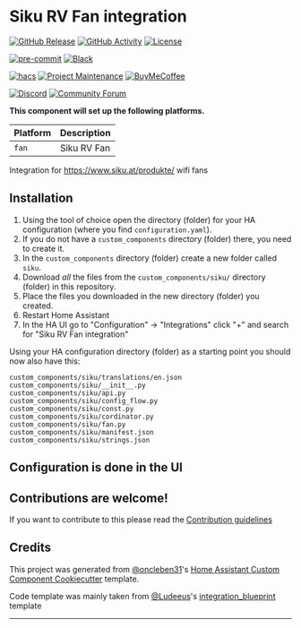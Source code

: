 # Siku RV Fan integration

[![GitHub Release][releases-shield]][releases]
[![GitHub Activity][commits-shield]][commits]
[![License][license-shield]](LICENSE)

[![pre-commit][pre-commit-shield]][pre-commit]
[![Black][black-shield]][black]

[![hacs][hacsbadge]][hacs]
[![Project Maintenance][maintenance-shield]][user_profile]
[![BuyMeCoffee][buymecoffeebadge]][buymecoffee]

[![Discord][discord-shield]][discord]
[![Community Forum][forum-shield]][forum]


**This component will set up the following platforms.**

| Platform        | Description                                                               |
| --------------- | ------------------------------------------------------------------------- |
| `fan`           | Siku RV Fan                                                               |

Integration for https://www.siku.at/produkte/ wifi fans

## Installation

1. Using the tool of choice open the directory (folder) for your HA configuration (where you find `configuration.yaml`).
2. If you do not have a `custom_components` directory (folder) there, you need to create it.
3. In the `custom_components` directory (folder) create a new folder called `siku`.
4. Download _all_ the files from the `custom_components/siku/` directory (folder) in this repository.
5. Place the files you downloaded in the new directory (folder) you created.
6. Restart Home Assistant
7. In the HA UI go to "Configuration" -> "Integrations" click "+" and search for "Siku RV Fan integration"

Using your HA configuration directory (folder) as a starting point you should now also have this:

```text
custom_components/siku/translations/en.json
custom_components/siku/__init__.py
custom_components/siku/api.py
custom_components/siku/config_flow.py
custom_components/siku/const.py
custom_components/siku/cordinator.py
custom_components/siku/fan.py
custom_components/siku/manifest.json
custom_components/siku/strings.json
```

## Configuration is done in the UI

<!---->

## Contributions are welcome!

If you want to contribute to this please read the [Contribution guidelines](CONTRIBUTING.md)

## Credits

This project was generated from [@oncleben31](https://github.com/oncleben31)'s [Home Assistant Custom Component Cookiecutter](https://github.com/oncleben31/cookiecutter-homeassistant-custom-component) template.

Code template was mainly taken from [@Ludeeus](https://github.com/ludeeus)'s [integration_blueprint][integration_blueprint] template

---

[integration_blueprint]: https://github.com/custom-components/integration_blueprint
[black]: https://github.com/psf/black
[black-shield]: https://img.shields.io/badge/code%20style-black-000000.svg?style=for-the-badge
[buymecoffee]: https://www.buymeacoffee.com/hnicolaisen
[buymecoffeebadge]: https://img.shields.io/badge/buy%20me%20a%20coffee-donate-yellow.svg?style=for-the-badge
[commits-shield]: https://img.shields.io/github/commit-activity/y/hmn/hacs-siku-integration.svg?style=for-the-badge
[commits]: https://github.com/hmn/hacs-siku-integration/commits/main
[hacs]: https://hacs.xyz
[hacsbadge]: https://img.shields.io/badge/HACS-Custom-orange.svg?style=for-the-badge
[discord]: https://discord.gg/Qa5fW2R
[discord-shield]: https://img.shields.io/discord/330944238910963714.svg?style=for-the-badge
[forum-shield]: https://img.shields.io/badge/community-forum-brightgreen.svg?style=for-the-badge
[forum]: https://community.home-assistant.io/
[license-shield]: https://img.shields.io/github/license/hmn/hacs-siku-integration.svg?style=for-the-badge
[maintenance-shield]: https://img.shields.io/badge/maintainer-%40hmn-blue.svg?style=for-the-badge
[pre-commit]: https://github.com/pre-commit/pre-commit
[pre-commit-shield]: https://img.shields.io/badge/pre--commit-enabled-brightgreen?style=for-the-badge
[releases-shield]: https://img.shields.io/github/release/hmn/hacs-siku-integration.svg?style=for-the-badge
[releases]: https://github.com/hmn/hacs-siku-integration/releases
[user_profile]: https://github.com/hmn
